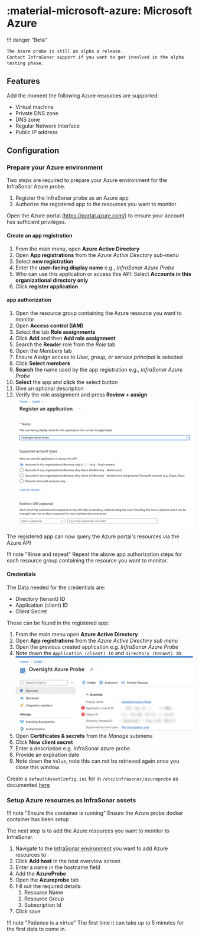 # :material-microsoft-azure: Microsoft Azure

!!! danger "Beta"

    The Azure probe is still an alpha α release.
    Contact InfraSonar support if you want to get involved in the alpha testing phase.

## Features

Add the moment the following Azure resources are supported:

* Virtual machine
* Private DNS zone
* DNS zone
* Regular Network Interface
* Public IP address

## Configuration

### Prepare your Azure environment

Two steps are required to prepare your Azure environment for the InfraSonar Azure probe.

1. Register the InfraSonar probe as an Azure app
2. Authorize the registered app to the resources you want to monitor

Open the Azure portal (https://portal.azure.com/) to ensure your account has sufficient privileges.

#### Create an app registration

1. From the main menu, open **Azure Active Directory**
2. Open **App registrations** from the *Azure Active Directory sub-menu*
3. Select **new registration**
4. Enter the **user-facing display name** e.g., *InfraSonar Azure Probe*
5. Who can use this application or access this API: Select **Accounts in this organizational directory only**
6. Click **register application**

#### app authorization

1. Open the resource group containing the Azure resource you want to monitor
2. Open **Access control (IAM)**
3. Select the tab **Role assignments**
4. Click **Add** and then **Add role assignment**
5. Search the **Reader** role from the *Role* tab
6. Open the *Members* tab
7. Ensure Assign access to *User, group, or service principal* is selected
8. Click **Select members**
9. **Search** the name used by the app registration e.g., *InfraSonar Azure Probe*
10. **Select** the app and **click** the select button
11. Give an optional description
12. Verify the role assignment and press **Review + assign**
    ![Registar app](../../../images/azureprobe_app_registration.png)

The registered app can now query the Azure portal's resources via the Azure API

!!! note "Rinse and repeat"
    Repeat the above app authorization steps for each resource group containing the resource you want to monitor.

#### Credentials

The Data needed for the credentials are:

* Directory (tenant) ID
* Application (client) ID
* Client Secret 

These can be found in the registered app:

1. From the main menu open **Azure Active Directory**
2. Open **App registrations** from the *Azure Active Directory sub menu*
3. Open the previous created application e.g. *InfraSonar Azure Probe*
4. Note down the `Application (client) ID` and `Directory (tenant) ID`
   ![Essential credentials](../../../images/azureprobe_credentials_essentials.png)
5. Open **Certificates & secrets** from the *Manage* submenu
6. Click **New client secret**
7. Enter a description e.g. InfraSonar azure probe
8. Provide an expiration date
9. Note down the `Value`, note this can not be retrieved again once you close this window.

Create a `defaultAssetConfig.ini` for in `/etc/infrasonar/azureprobe` as documented [here](appliance/credentials.md#microsoft-azure-probe)

### Setup Azure resources as InfraSonar assets

!!! note "Ensure the container is running"
    Ensure the Azure probe docker container has been setup

The next step is to add the Azure resources you want to monitor to InfraSonar.

1. Navigate to the [InfraSonar environment](https://oversig.ht/#/environments) you want to add Azure resources to
2. Click **Add host** in the host overview screen
3. Enter a name in the hostname field
4. Add the **AzureProbe**
5. Open the **Azureprobe** tab
6. Fill out the required details:
   1. Resource Name
   2. Resource Group
   3. Subscription Id
7. Click save

!!! note "Patience is a virtue"
    The first time it can take up to 5 minutes for the first data to come in.


